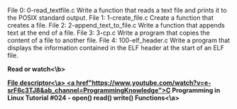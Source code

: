 File 0: 0-read_textfile.c  Write a function that reads a text file and prints it to the POSIX standard output.
File 1: 1-create_file.c  Create a function that creates a file.
File 2: 2-append_text_to_file.c  Write a function that appends text at the end of a file.
File 3: 3-cp.c  Write a program that copies the content of a file to another file.
File 4: 100-elf_header.c  Write a program that displays the information contained in the ELF header at the start of an ELF file.

<b>Read or watch<\b>

<a href="https://en.wikipedia.org/wiki/File_descriptor">File descriptor<\a>
<a href"https://www.youtube.com/watch?v=e-srF6c3TJ8&ab_channel=ProgrammingKnowledge">C Programming in Linux Tutorial #024 - open() read() write() Functions<\a>

